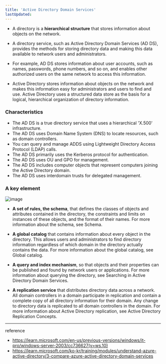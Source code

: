 ```yaml
---
title: 'Active Directory Domain Services'
lastUpdated: 
---
```


- A directory is a **hierarchical structure** that stores information about objects on the network. 

- A directory service, such as Active Directory Domain Services (AD DS), provides the methods for storing directory data and making this data available to network users and administrators. 

- For example, AD DS stores information about user accounts, such as names, passwords, phone numbers, and so on, and enables other authorized users on the same network to access this information. 

- Active Directory stores information about objects on the network and makes this information easy for administrators and users to find and use. Active Directory uses a structured data store as the basis for a logical, hierarchical organization of directory information.

### Characteristics

- The AD DS is a true directory service that uses a hierarchical 'X.500' infrastructure.
- The AD DS uses Domain Name System (DNS) to locate resources, such as domain controllers.
- You can query and manage ADDS using Lightweight Directory Access Protocol (LDAP) calls.
- The AD DS primarily uses the Kerberos protocol for authentication.
- The AD DS uses OU and GPO for management.
- The AD DS includes computer objects that represent computers joining the Active Directory domain.
- The AD DS uses interdomain trusts for delegated management.

### A key element

![image](https://github.com/rlaisqls/rlaisqls/assets/81006587/cab61ca5-4d34-4c48-8e0a-91d3abe131de)

- **A set of rules, the schema**, that defines the classes of objects and attributes contained in the directory, the constraints and limits on instances of these objects, and the format of their names. For more information about the schema, see Schema.

- **A global catalog** that contains information about every object in the directory. This allows users and administrators to find directory information regardless of which domain in the directory actually contains the data. For more information about the global catalog, see Global catalog.

- **A query and index mechanism**, so that objects and their properties can be published and found by network users or applications. For more information about querying the directory, see Searching in Active Directory Domain Services.

- **A replication service** that distributes directory data across a network. All domain controllers in a domain participate in replication and contain a complete copy of all directory information for their domain. Any change to directory data is replicated to all domain controllers in the domain. For more information about Active Directory replication, see Active Directory Replication Concepts.

---
reference
- https://learn.microsoft.com/en-us/previous-versions/windows/it-pro/windows-server-2003/cc736627(v=ws.10)
- https://learn.microsoft.com/ko-kr/training/modules/understand-azure-active-directory/3-compare-azure-active-directory-domain-services